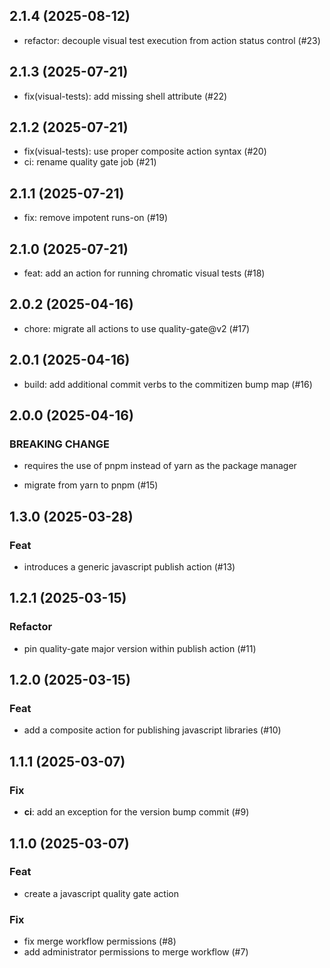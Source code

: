 ## 2.1.4 (2025-08-12)


- refactor: decouple visual test execution from action status control (#23)

## 2.1.3 (2025-07-21)


- fix(visual-tests): add missing shell attribute (#22)

## 2.1.2 (2025-07-21)


- fix(visual-tests): use proper composite action syntax (#20)
- ci: rename quality gate job (#21)

## 2.1.1 (2025-07-21)


- fix: remove impotent runs-on (#19)

## 2.1.0 (2025-07-21)


- feat: add an action for running chromatic visual tests (#18)

## 2.0.2 (2025-04-16)


- chore: migrate all actions to use quality-gate@v2 (#17)

## 2.0.1 (2025-04-16)


- build: add additional commit verbs to the commitizen bump map (#16)

## 2.0.0 (2025-04-16)

### BREAKING CHANGE

- requires the use of pnpm instead of yarn as the package manager


- migrate from yarn to pnpm (#15)

## 1.3.0 (2025-03-28)

### Feat

- introduces a generic javascript publish action (#13)

## 1.2.1 (2025-03-15)

### Refactor

- pin quality-gate major version within publish action (#11)

## 1.2.0 (2025-03-15)

### Feat

- add a composite action for publishing javascript libraries (#10)

## 1.1.1 (2025-03-07)

### Fix

- **ci**: add an exception for the version bump commit (#9)

## 1.1.0 (2025-03-07)

### Feat

- create a javascript quality gate action

### Fix

- fix merge workflow permissions (#8)
- add administrator permissions to merge workflow (#7)
